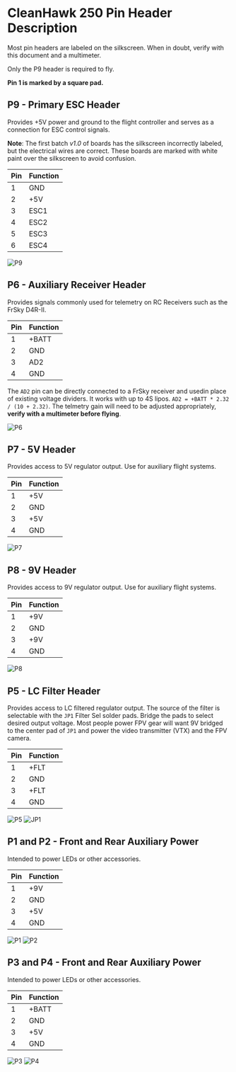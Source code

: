 # CleanHawk 250 Pin Header Description

Most pin headers are labeled on the silkscreen.  When in doubt, verify with this document and a multimeter.

Only the P9 header is required to fly.

**Pin 1 is marked by a square pad.**

## P9 - Primary ESC Header

Provides +5V power and ground to the flight controller and serves as a connection for ESC control signals.

**Note**: The first batch *v1.0* of boards has the silkscreen incorrectly labeled, but the electrical wires are correct.  These boards are marked with white paint over the silkscreen to avoid confusion. 

Pin | Function
----|---------
1   | GND
2   | +5V
3   | ESC1
4   | ESC2
5   | ESC3
6   | ESC4

![P9](http://i.imgur.com/9cJEJrq.png)

## P6 - Auxiliary Receiver Header

Provides signals commonly used for telemetry on RC Receivers such as the FrSky D4R-II.

Pin | Function
----|---------
1   | +BATT
2   | GND
3   | AD2
4   | GND

The `AD2` pin can be directly connected to a FrSky receiver and usedin place of existing voltage dividers.  It works with up to 4S lipos. `AD2 = +BATT * 2.32 / (10 + 2.32)`.  The telmetry gain will need to be adjusted appropriately, **verify with a multimeter before flying**.

![P6](http://i.imgur.com/I3QPQLk.png)

## P7 - 5V Header

Provides access to 5V regulator output.  Use for auxiliary flight systems.

Pin | Function
----|---------
1   | +5V
2   | GND
3   | +5V
4   | GND

![P7](http://i.imgur.com/xUpPPmB.png)

## P8 - 9V Header

Provides access to 9V regulator output.  Use for auxiliary flight systems.

Pin | Function
----|---------
1   | +9V
2   | GND
3   | +9V
4   | GND

![P8](http://i.imgur.com/SFPlPKp.png)

## P5 - LC Filter Header

Provides access to LC filtered regulator output.  The source of the filter is selectable with the `JP1` Filter Sel solder pads.  Bridge the pads to select desired output voltage.  Most people power FPV gear will want 9V bridged to the center pad of `JP1` and power the video transmitter (VTX) and the FPV camera.

Pin | Function
----|---------
1   | +FLT
2   | GND
3   | +FLT
4   | GND

![P5](http://i.imgur.com/Q2JdvOE.png)
![JP1](http://i.imgur.com/cEiBjXs.png)


## P1 and P2 - Front and Rear Auxiliary Power

Intended to power LEDs or other accessories.

Pin | Function
----|---------
1   | +9V
2   | GND
3   | +5V
4   | GND

![P1](http://i.imgur.com/Y8G0usm.png)
![P2](http://i.imgur.com/4kNsTz7.png)

## P3 and P4 - Front and Rear Auxiliary Power

Intended to power LEDs or other accessories.

Pin | Function
----|---------
1   | +BATT
2   | GND
3   | +5V
4   | GND

![P3](http://i.imgur.com/wq8yRdY.png)
![P4](http://i.imgur.com/Q2JdvOE.png)
